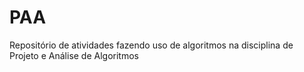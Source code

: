 # PAA
Repositório de atividades fazendo uso de algoritmos na disciplina de Projeto e Análise de Algoritmos 
